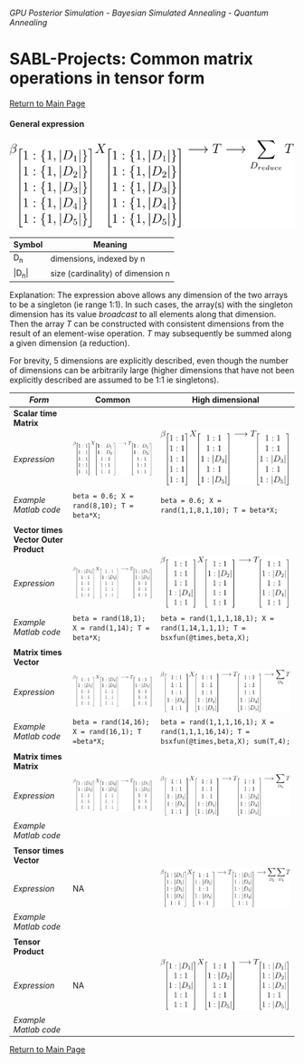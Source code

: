 ###### *GPU Posterior Simulation - Bayesian Simulated Annealing - Quantum Annealing*
# SABL-Projects: Common matrix operations in tensor form
[Return to Main Page](/)
#### General expression

![Tensor](tensormath.svg)


Symbol | Meaning
---- | ------------------------
 D<sub>n</sub>  | dimensions, indexed by n 
 \|D<sub>n</sub>\| | size (cardinality) of dimension n

Explanation:
The expression above allows any dimension of the two arrays to be a singleton (ie range 1:1).  In such cases, the array(s) with the singleton dimension has its value *broadcast* to all elements along that dimension.  Then the array *T* can be constructed with consistent dimensions from the result of an element-wise operation.  *T* may subsequently be summed along a given dimension (a reduction).

For brevity, 5 dimensions are explicitly described, even though the number of dimensions can be arbitrarily large (higher dimensions that have not been explicitly described are assumed to be 1:1 ie singletons).
 
*Form*    | Common | High dimensional
--------- | ------ | ----------------
**Scalar time Matrix** | |
*Expression* | ![Tensor](TensorMath2.svg) | ![Tensor](TensorMath3.svg)
*Example Matlab code* | ```beta = 0.6; X = rand(8,10); T = beta*X;``` | ```beta = 0.6; X = rand(1,1,8,1,10); T = beta*X;```
 | |
**Vector times Vector Outer Product** |  | 
*Expression* | ![Tensor](TensorMath4.svg) | ![Tensor](TensorMath5.svg)
*Example Matlab code* | ```beta = rand(18,1); X = rand(1,14); T = beta*X;```  | ```beta = rand(1,1,1,18,1); X = rand(1,14,1,1,1); T = bsxfun(@times,beta,X);```
 | |
**Matrix times Vector** | |
*Expression* | ![Tensor](TensorMath6.svg) | ![Tensor](TensorMath7.svg)
*Example Matlab code*  | ```beta = rand(14,16); X = rand(16,1); T =beta*X;``` | ```beta = rand(1,1,1,16,1); X = rand(1,1,1,16,14); T = bsxfun(@times,beta,X); sum(T,4);```
 | |
**Matrix times Matrix** | |
*Expression* | ![Tensor](TensorMath8.svg) | ![Tensor](TensorMath9.svg)
*Example Matlab code* | |
 | |
**Tensor times Vector** | |
*Expression* | NA | ![Tensor](TensorMath10.svg)
*Example Matlab code* | |
 | |
**Tensor Product** | |
*Expression* | NA | ![Tensor](TensorMath11.svg)
*Example Matlab code* | |

[Return to Main Page](/)
